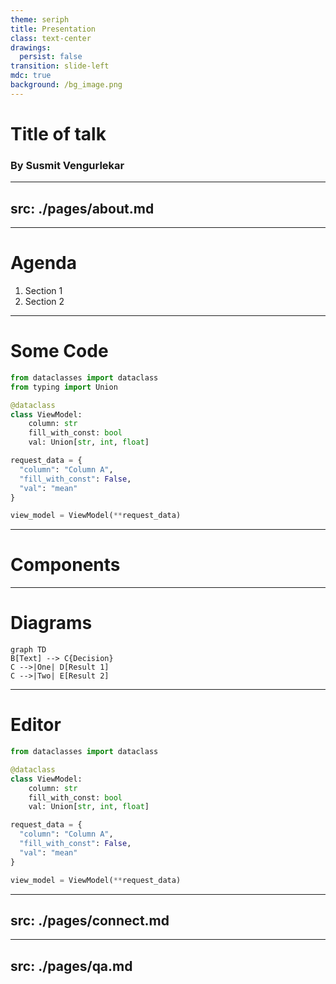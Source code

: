 ```yaml
---
theme: seriph
title: Presentation
class: text-center
drawings:
  persist: false
transition: slide-left
mdc: true
background: /bg_image.png
---
```


# Title of talk

### By Susmit Vengurlekar


---
src: ./pages/about.md
---


---

# Agenda

1. Section 1
2. Section 2

---

# Some Code


```python
from dataclasses import dataclass
from typing import Union

@dataclass
class ViewModel:
    column: str
    fill_with_const: bool
    val: Union[str, int, float]

request_data = {
  "column": "Column A",
  "fill_with_const": False,
  "val": "mean"
}

view_model = ViewModel(**request_data)
``` 



---

# Components

<div grid="~ cols-2 gap-4">
<div>

<!-- ./components/Counter.vue -->
<Counter :count="10" m="t-4" />
<Youtube id="V05Pz1tVovs" />

</div>
<div>


<Tweet id="1487415883962019840" scale="0.65" />

</div>
</div>



---

# Diagrams

```mermaid {theme: 'neutral', scale: 0.8}
graph TD
B[Text] --> C{Decision}
C -->|One| D[Result 1]
C -->|Two| E[Result 2]
```




---

# Editor

```python {monaco}
from dataclasses import dataclass

@dataclass
class ViewModel:
    column: str
    fill_with_const: bool
    val: Union[str, int, float]

request_data = {
  "column": "Column A",
  "fill_with_const": False,
  "val": "mean"
}

view_model = ViewModel(**request_data)
```

---
src: ./pages/connect.md
---



---
src: ./pages/qa.md
---
